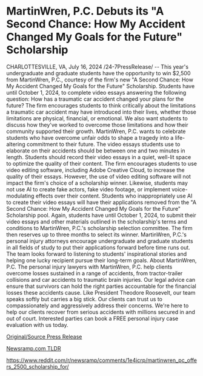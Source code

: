 # MartinWren, P.C. Debuts its "A Second Chance: How My Accident Changed My Goals for the Future" Scholarship

CHARLOTTESVILLE, VA, July 16, 2024 /24-7PressRelease/ -- This year's undergraduate and graduate students have the opportunity to win $2,500 from MartinWren, P.C., courtesy of the firm's new "A Second Chance: How My Accident Changed My Goals for the Future" Scholarship. Students have until October 1, 2024, to complete video essays answering the following question:  How has a traumatic car accident changed your plans for the future?  The firm encourages students to think critically about the limitations a traumatic car accident may have introduced into their lives, whether those limitations are physical, financial, or emotional. We also want students to discuss how they've worked to overcome those limitations and how their community supported their growth.  MartinWren, P.C. wants to celebrate students who have overcome unfair odds to shape a tragedy into a life-altering commitment to their future. The video essays students use to elaborate on their accidents should be between one and two minutes in length.  Students should record their video essays in a quiet, well-lit space to optimize the quality of their content. The firm encourages students to use video editing software, including Adobe Creative Cloud, to increase the quality of their essays. However, the use of video editing software will not impact the firm's choice of a scholarship winner.   Likewise, students may not use AI to create fake actors, fake video footage, or implement voice-modulating effects over their content. Students who inappropriately use AI to create their video essays will have their applications removed from the "A Second Chance: How My Accident Changed My Goals for the Future" Scholarship pool.  Again, students have until October 1, 2024, to submit their video essays and other materials outlined in the scholarship's terms and conditions to MartinWren, P.C.'s scholarship selection committee. The firm then reserves up to three months to select its winner.  MartinWren, P.C.'s personal injury attorneys encourage undergraduate and graduate students in all fields of study to put their applications forward before time runs out. The team looks forward to listening to students' inspirational stories and helping one lucky recipient pursue their long-term goals.  About MartinWren, P.C.  The personal injury lawyers with MartinWren, P.C. help clients overcome losses sustained in a range of accidents, from tractor-trailer collisions and car accidents to traumatic brain injuries. Our legal advice can ensure that survivors can hold the right parties accountable for the financial losses these accidents cause.  Like President Theodore Roosevelt, our team speaks softly but carries a big stick. Our clients can trust us to compassionately and aggressively address their concerns. We're here to help our clients recover from serious accidents with millions secured in and out of court. Interested parties can book a FREE personal injury case evaluation with us today. 

[Original/Source Press Release](https://www.24-7pressrelease.com/press-release/512556/martinwren-pc-debuts-its-a-second-chance-how-my-accident-changed-my-goals-for-the-future-scholarship)
                    

[Newsramp.com TLDR](None) 

https://www.reddit.com/r/newsramp/comments/1e4icrp/martinwren_pc_offers_2500_scholarship_for/